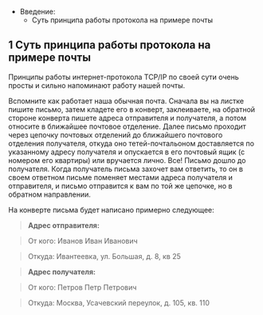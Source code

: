 * Введение:
  * Суть принципа работы протокола на примере почты

1 Суть принципа работы протокола на примере почты
-

Принципы работы интернет-протокола TCP/IP по своей сути очень просты и сильно
напоминают работу нашей почты.

Вспомните как работает наша обычная почта. Сначала вы на листке пишите письмо,
затем кладете его в конверт, заклеиваете, на обратной стороне конверта пишете
адреса отправителя и получателя, а потом относите в ближайшее почтовое отделение.
Далее письмо проходит через цепочку почтовых отделений до ближайшего почтового
отделения получателя, откуда оно тетей-почтальоном доставляется по указанному
адресу получателя и опускается в его почтовый ящик (с номером его квартиры) или
вручается лично. Все! Письмо дошло до получателя. Когда получатель письма
захочет вам ответить, то он в своем ответном письме поменяет местами адреса получателя
и отправителя, и письмо отправится к вам по той же цепочке, но в обратном направлении.

На конверте письма будет написано примерно следующее:

> **Адрес отправителя:**

> От кого: Иванов Иван Иванович

> Откуда: Ивантеевка, ул. Большая, д. 8, кв 25

> **Адрес получателя:**

> От кого: Петров Петр Петрович

> Откуда: Москва, Усачевский переулок, д. 105, кв. 110
